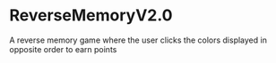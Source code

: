 # ReverseMemoryV2.0
A reverse memory game where the user clicks the colors displayed in opposite order to earn points
